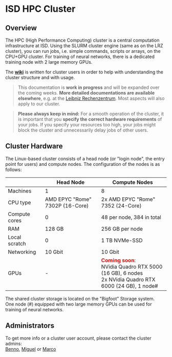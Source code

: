 # ISD HPC Cluster

## Overview

The HPC (High Performance Computing) cluster is a central computation infrastructure at ISD. Using the SLURM cluster engine (same as on the LRZ cluster), you can run jobs, i.e. simple commands, scripts or arrays, on the CPU+GPU cluster. For training of neural networks, there is a dedicated training node with 2 large memory GPUs.

The **[wiki](http://git.isd-muc.de:8080/DueringLab/Cluster_Wiki/wiki)** is written for cluster users in order to help with understanding the cluster structure and with usage. 

> This documentation is **work in progress** and will be expanded over the coming weeks. **More detailed documentations are available elsewhere**, e.g. at the [Leibniz Rechenzentrum](https://doku.lrz.de/display/PUBLIC/SLURM+Workload+Manager). Most aspects will also apply to our cluster.


> **Please always keep in mind:** For a smooth operation of the cluster, it is important that you **specify the correct hardware requirements** of your jobs. If you specify your resources too high, your jobs might block the cluster and unnecessarily delay jobs of other users.
    
## Cluster Hardware

The Linux-based cluster consists of a head node (or "login node", the entry point for users) and compute nodes. The configuration of the nodes is as follows:

|  | Head Node | Compute Nodes |
| ---- | --------- | ---- |
| Machines | 1 | 8 |
| CPU type | AMD EPYC "Rome" 7302P (16-Core) | 2x AMD EPYC "Rome" 7352 (24-Core)|
| Compute cores | 0 | 48 per node, 384 in total |
| RAM | 128 GB | 256 GB per node |
| Local scratch | 0 | 1 TB NVMe-SSD |
| Networking | 10 Gbit | 10 Gbit |
| GPUs | - | <span style="color:red">**Coming soon**</span>: <br> NVidia Quadro RTX 5000 (16 GB), 6 nodes<br>2x NVidia Quadro RTX 6000 (24 GB), 1 node# |

The shared cluster storage is located on the "Bigfoot" Storage system.  
One node (#) equipped with two large memory GPUs can be used for training of neural networks.

## Administrators

To get more info or a cluster user account, please contact the cluster admins:  
[Benno](mailto:benno.gesierich@med.uni-muenchen.de),
[Miguel](mailto:Miguel.Caballero@med.uni-muenchen.de) or 
[Marco](mailto:marco.duering@med.uni-muenchen.de)